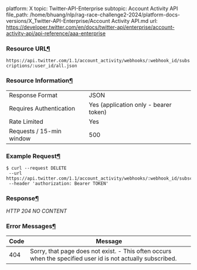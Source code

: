 platform: X
topic: Twitter-API-Enterprise
subtopic: Account Activity API
file_path: /home/bhuang/nlp/rag-race-challenge2-2024/platform-docs-versions/X_Twitter-API-Enterprise/Account Activity API.md
url: https://developer.twitter.com/en/docs/twitter-api/enterprise/account-activity-api/api-reference/aaa-enterprise

### Resource URL[¶](#resource-url "Permalink to this headline")

`https://api.twitter.com/1.1/account_activity/webhooks/:webhook_id/subscriptions/:user_id/all.json`

### Resource Information[¶](#resource-information "Permalink to this headline")

|     |     |
| --- | --- |
| Response Format | JSON |
| Requires Authentication | Yes (application only - bearer token) |
| Rate Limited | Yes |
| Requests / 15-min window | 500 |

### Example Request[¶](#example-request "Permalink to this headline")

    $ curl --request DELETE 
     --url https://api.twitter.com/1.1/account_activity/webhooks/:webhook_id/subscriptions/:user_id/all.json 
     --header 'authorization: Bearer TOKEN'
    

### Response[¶](#response "Permalink to this headline")

_HTTP 204 NO CONTENT_

### Error Messages[¶](#error-messages "Permalink to this headline")

| Code | Message |
| --- | --- |
| 404 | Sorry, that page does not exist. - This often occurs when the specified user id is not actually subscribed. |